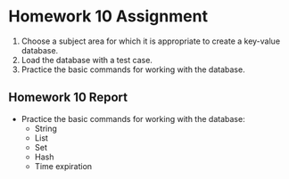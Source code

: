 # Homework 10 Assignment

1. Choose a subject area for which it is appropriate to create a key-value database.
2. Load the database with a test case.
3. Practice the basic commands for working with the database.

## Homework 10 Report

- Practice the basic commands for working with the database:
  - String
  - List
  - Set
  - Hash
  - Time expiration